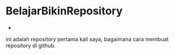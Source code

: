 # BelajarBikinRepository
-
ini adalah repository pertama kali saya, bagaimana cara membuat repository di github.

